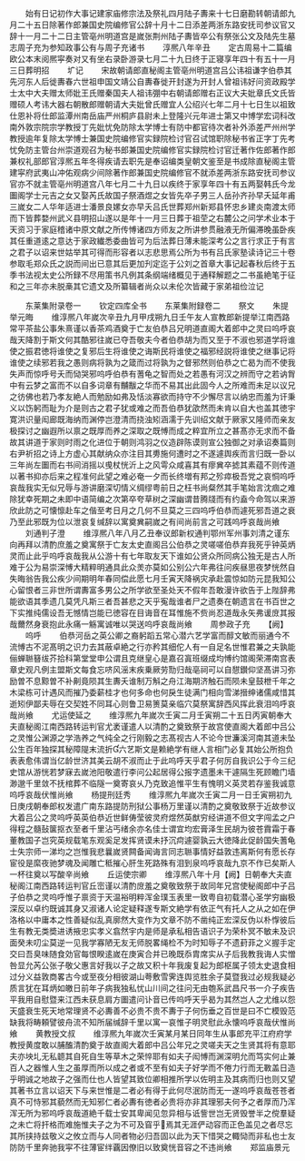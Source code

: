 <!-- { "loadSidebar": true } -->
　　始有日记初作大事记建家庙修宗法及祭礼四月陆子夀来十七日磨勘转朝请郎九月二十五日除著作郎兼国史院编修官公辞十月十二日添差两浙东路安抚司参议官又辞十一月二十二日主管亳州明道宫是嵗张荆州陆子夀皆卒公有祭张公文及陆先生墓志周子充为参知政事公有与周子充诸书
　　淳熈八年辛丑
　　定古周易十二篇编欧公本末阅熈寜奏对又有坐右录卧游录七月二十九日终于正寝享年四十有五十一月三日葬明招
　　圹记
　　宋故朝请郎直秘阁主管亳州明道宫吕公讳祖谦字伯恭其先河东人后徙夀春六世祖申国文靖公自夀春徙开封遂为开封人曾祖讳好问资政殿学士太中大夫赠太师妣王氏赠秦国夫人祖讳弸中右朝请郎赠右正议大夫妣章氏文氏皆赠硕人考讳大器右朝散郎赠朝请大夫妣曾氏赠宜人公绍兴七年二月十七日生以祖致仕恩补将仕郎监潭州南岳庙严州桐庐县尉未上登隆兴元年进士第又中博学宏词科改南外敦宗院宗学教授丁先妣忧免防除太学博士有防中都官待次者补外添差严州州学教授逾年复除太学愽士兼国史院编修官实録院检讨官召试馆职除秘书省正字丁先考忧免防主管台州崇道观召为秘书郎兼国史院编修官实録院检讨官迁著作佐郎著作郎兼权礼部郎官淳熈五年冬得疾请去职先是奉诏编类皇朝文鉴至是书成除直秘阁主管建寜府武夷山冲佑观病少间除著作郎兼国史院编修官不就添差两浙东路安抚司参议官亦不就主管亳州明道宫八年七月二十九日以疾终于家享年四十有五两娶韩氏今龙圗阁学士元吉之女又娶芮氏故国子祭酒煜之女皆先卒子男三人岳孙齐孙早夭延年甫三嵗女二人华年适进士潘景良嫘女亦早夭吕氏世葬郑州新郑县怀忠乡建炎南渡太师而下皆葬婺州武义县明招山遂以是年十一月三日葬于祖茔之右麓公之问学术业本于天资习于家庭稽诸中原文献之所传愽诸四方师友之所讲参贯融液无所偏滞晚虽卧疾其任重道逺之意达于家政纎悉委曲皆可为后法葬日薄未能深考公之言行求正于有言之君子以诏来世姑举其可得而形容者以志悲思焉公所为书有吕氏家塾读诗记三十卷参取毛郑众氏之説而间出已意其后更加刋定迄于公刘之首章大事记起春秋后终于五季书法视太史公所録不尽用策书凡例其条纲端绪概见于通释解题之二书虽絶笔于征和之三年亦未脱槀其它遗文及所纂辑者尚众以未伦次皆藏于家弟祖俭泣记














　　东莱集附录卷一
　　钦定四库全书
　　东莱集附録卷二
　　祭文
　　朱提举元晦
　　维淳熈八年嵗次辛丑九月甲戌朔九日壬午友人宣教郎新提举江南西路常平茶盐公事朱熹谨以香茶鸡酒奠于亡友伯恭吕兄明道直阁大着郎中之灵曰呜呼哀哉天降割于斯文何其酷邪往嵗已夺吾敬夫今者伯恭胡为而又至于不淑也邪道学将谁使之振君徳将谁使之复邪后生将谁使之诲斯民将谁使之福邪经説将谁使之继事记将谁使之续邪若我之愚则病将孰为之箴而过将孰为之督邪然则伯恭之亡曷为而不使我失声而惊呼号夭而恸哭邪呜呼伯恭有蓍龟之智而处之若愚有河汉之辨而守之若讷胷中有云梦之富而不以自多词章有黼黻之华而不易其出此固今人之所难而未足以议兄之彷佛也若乃孝友絶人而勉励如弗及恬淡寡欲而持守不少懈尽言以纳忠而羞为讦秉义以饬躬而耻为介是则古之君子犹或难之而吾伯恭犹欿然而未肯以自大也盖其徳宇寛洪识量闳廊既海纳而渊停岂澄清而挠浊矧涵濡于先训绍文献于厥家又隆师而亲友极探讨之幽遐所以禀之既厚而养之深取之既愽而成之粹宜所立之甚髙亦无求而不备故其讲道于家则时雨之化进位于朝则鸿羽之仪造辟陈谟则宣公独御之对承诏奏篇则右尹祈招之诗上方虚心其献纳众亦注目其旉施何遭时之不遂遽舆疾而言归既一卧以三年尚左圗而右书间消摇以曵杖恍沂上之风雩众咸喜其有瘳兾卒摅其素蕴不则传道以著书抑亦后来之程准何此望之难必奄一夕而长终増有邦之殄瘁极吾党之哀恫呜呼哀哉我实无似兄辱与游讲磨深切情义绸缪粤前日之枉书尚粲然其手笔始言沈痼之难除犹幸死期之未即中语简编之次第卒夸草树之深幽谓昔腾牋而有约盍今命驾以来游欣此防之可懐懔赴车之偕至考日月之几何不旦莫之三四呜呼伯恭而遽死邪吾道之衰乃至此邪既为位以泄哀复缄辞以寓奠兾嗣嵗之有间尚前言之可践呜呼哀哉尚飨
　　刘通判子澄
　　维淳熈八年八月乙丑奉议郎新权通判鄂州军州事刘清之谨东向再拜以清酌庶羞之奠寓祭于亡友太史直阁吕公伯恭之灵嗟嗟伯恭弃我死乎钟英炳灵而止此乎呜呼哀哉我从公游十有七年取友天下谁如公贤众所同病公独无是古人所难于公为易崇深愽大精粹明通具此众羙亦莫如公别公六年弗往问疾昼思夜梦恍然自失晦翁告我公疾少间期明年春同偿此愿七月壬寅天降祸灾承赴震惊如防元昆我知公心留恨者三非世所谓夀富多男公之所学欲至圣处天不假年吾敢漫许欲告于上陛辞弗能欲语其季遗几莫凭凡斯三者吾甚悲之天乎寃哉谁者尸之遗奏在朝遗言在书百世之下实推纯儒设吾无憾情岂能已徳容在目诲音在耳惟施不赀尚忍道哉永矢弗谖庻其报哉薾然身衰抱此永痛一觞寓诚唯以哭送呜呼哀哉尚飨
　　周参政子充
　　【阙】
　　呜呼
　　伯恭河岳之英公卿之裔躬蹈五常心潜六艺学富而醇文敏而丽通今不流愽古不泥髙明之识力去其蔽卓絶之行亦矜其细佗人有一自足名世惟君兼之夫孰能俪蝉聮簮绂芥拾科第堂堂申公谓且克继皇心是嘉召寘班缀成均愽约馆阁荣滞南宫表章史观凡例主盟斯文每食忘哜风滛末疾乗厥劳勚归哉亳祠可以自憇鑚仰坚髙讲习弥励曽不息黥曽不补劓竟陨其生夀夭谁制万斛之舟江海期济触石而陨未皇鼓枻千年之木梁栋可计遇风而摧乃委薪桂才也何多命也何戾生徒满门相向雪涕搢绅诸儒咸惜其逝矧伊鄙夫辱在交契姓不同耳心则鲁卫易箦莫亲临穴莫祭寓辞西风挥此衰泪呜呼哀哉尚飨
　　尤运使延之
　　维淳熈九年嵗次壬寅二月壬寅朔二十五日丙寅朝奉大夫直秘阁江南西路转运判官尤袤谨遣人以清酌之奠致祭于故宫使直阁大着郎中吕公之灵惟公渊源之学浩养之气纯全之行刚毅之志髙视古人不论今世濂溪河南其道未坠公生百年独探其秘障隄末流折六艺斯文是赖絶学有继人言相门必复其始公所抱负表表愈伟谓当亿龄世济其美云胡不淑而止于此呜呼天乎君子何厉自我识公于今三纪史馆从游恍若梦寐去嵗池阳敬遣行李问公起居得公报字遗墨未干遽隔生死顾瞻门墙渺邈千里敛不抚棺葬不临隧一奠寄哀乆乃克致追惟平生有愧明义英灵若存鉴我诚意呜呼哀哉伏惟尚飨
　　杨提刑廷秀
　　维淳熈九年嵗次壬寅二月一日壬寅朔初九日庚戌朝奉郎权发遣广南东路提防刑狱公事杨万里谨以清酌之奠敬致祭于近故参议大着吕公之灵呜呼英英伯恭近世鲜俦莹彼灵府煜然英猷穷经讲道不但文字闯孟之户得程之髓鼔箧抠衣至者千里沾丐绪余亦名佳士谓宜均宏膏泽生民胡为彼苍霣霜于春董教国子岂究英规载笔东观奚足发挥贤谟未抒沉疴遽婴孰云大徳降此促龄国失蓍龟士失宗师一涕均之岂惟我悲曩嵗贤闗备闻诲言同志聮事情好益敦违离斯何有愿长存宦役是縻夜驰梦魂及闻雕亡秪摧心肝生死路殊有泪到泉呜呼哀哉九京不作已矣斯人一杯往奠以写酸辛尚飨
　　丘运使宗卿
　　维淳熈八年十月【阙】日朝奉大夫直秘阁江南西路转运判官丘崈谨以清酌庻羞之奠敬致祭于故同年兄宫使秘阁郎中子吕子伯恭之灵呜呼惟子禀资于天温裕明粹浑金璞玉表里一致粤自初载潜心圣学穷幽极深反以卓约既诚其身又淑诸人论定疑释遂专斯文絶学有依正气有托人之从之如在伊洛格以中庸本之性善疑似乱真廓然大变作为文章不防不凿纯正宏深反伪以朴惸彼后生有教无类奬进诱掖忠实孝义翕然宇内是师是承私相告语识子为荣朴冥不敏未及识面癸未叨尘莫逆一见我学寡陋无友无师脱畧绳检不为时知辱子不遗葑菲之义握手定交曰吾臭味随食効官每恨睽逺嵗在庚寅合并已晚既忝胄席实从子后我教我诲人实憎咎显允芮公张子敬父惠言好我以子之故又积十年我废复起为郎枢属子领太史退食相过分义益敦商畧古今或至夜分相彼湖山荂敷雪霁连舆览胜余子莫暨我过必规我疑必质言犹在耳炳如皦日前年子病我独私忧山川间之往问无由匏系武昌尺书一介子疾告平我用自慰暨来江西未获息肩方圗遣问讣音已传呜呼天乎曷为其然岂人之尤维以怨天盛衰生死天地常理贤不必夀善不必贵不贵不夀于子何伤垂之百世是曰不亡模毁范缺我将畴頼譬彼舟流不知所届缄辞千里以寓一哀惟子明灵慰此永懐呜呼哀哉伏惟尚飨
　　黄教授文叔
　　维淳熈九年嵗次壬寅某月某日同年生从事郎充平江府府学教授黄度敢以脯醢清酌奠于故直阁大着郎中吕公年兄之灵嗟夫天之生贤其将有意耶夫亦坱圠无私聼其自死自生等草木之荣悴耶有如夫子闳愽而渊深明允而笃实何止兼百人之器惟人生之虽厚而所以成之者或不至有如夫子好学而不倦力行而无斁盖日造乎明诚之地故子之强而仕也人皆望其致位卿相推所学以佐明主及其病而归也则又望其著书立言以诏天下与来世惟是二者必有得于此何尽泯防而无一遂呜呼哀哉苍苍者真不可恃邪其藐然而无知邪仁者必夀有徳者必贵将亦非其理邪夫何予之者厚而乃浑浑无所为邪呜呼哀哉道絶千载士安其卑闻见忽异相与诋訾世岂无贤毁誉半之傥羣疑之未亡将扞格而难施惟夫子之为不可及窅乎焉其无涯俨动容而正色盖见之者尽忘其所挟持兹敬义之攸立而与人同者物必归吾固以此为天下惜哭之輙恸而非私也士友防防千里奔驰我寜不往薄宦绊覊因僚旧以致奠恍音容之不违尚飨
　　郑监庙景元
